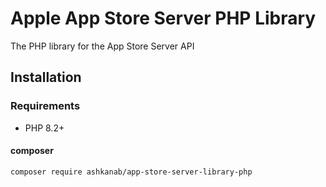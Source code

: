 # Apple App Store Server PHP Library

The PHP library for the App Store Server API

## Installation

### Requirements

- PHP 8.2+

#### composer
`composer require ashkanab/app-store-server-library-php`
